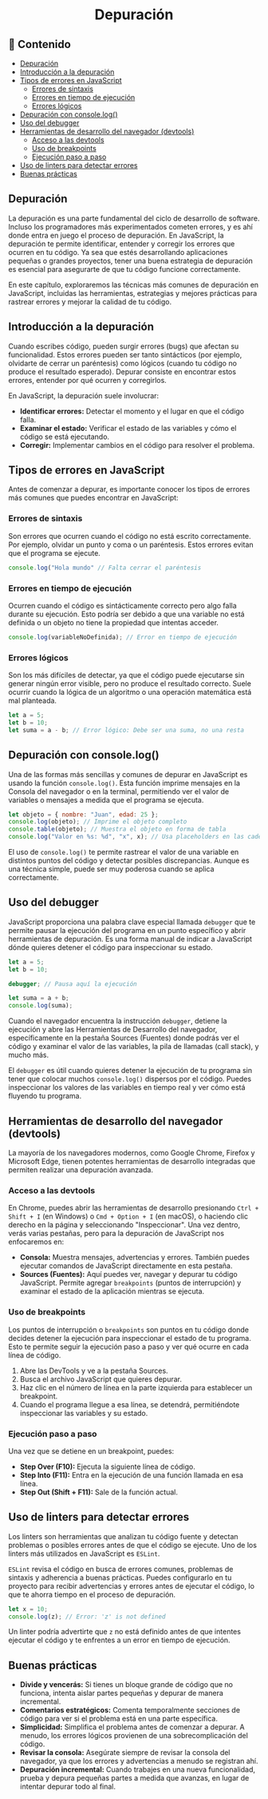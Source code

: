 <h1 align='center'>Depuración</h1>

<h2>📑 Contenido</h2>

- [Depuración](#depuración)
- [Introducción a la depuración](#introducción-a-la-depuración)
- [Tipos de errores en JavaScript](#tipos-de-errores-en-javascript)
  - [Errores de sintaxis](#errores-de-sintaxis)
  - [Errores en tiempo de ejecución](#errores-en-tiempo-de-ejecución)
  - [Errores lógicos](#errores-lógicos)
- [Depuración con console.log()](#depuración-con-consolelog)
- [Uso del debugger](#uso-del-debugger)
- [Herramientas de desarrollo del navegador (devtools)](#herramientas-de-desarrollo-del-navegador-devtools)
  - [Acceso a las devtools](#acceso-a-las-devtools)
  - [Uso de breakpoints](#uso-de-breakpoints)
  - [Ejecución paso a paso](#ejecución-paso-a-paso)
- [Uso de linters para detectar errores](#uso-de-linters-para-detectar-errores)
- [Buenas prácticas](#buenas-prácticas)

## Depuración

La depuración es una parte fundamental del ciclo de desarrollo de software. Incluso los programadores más experimentados cometen errores, y es ahí donde entra en juego el proceso de depuración. En JavaScript, la depuración te permite identificar, entender y corregir los errores que ocurren en tu código. Ya sea que estés desarrollando aplicaciones pequeñas o grandes proyectos, tener una buena estrategia de depuración es esencial para asegurarte de que tu código funcione correctamente.

En este capítulo, exploraremos las técnicas más comunes de depuración en JavaScript, incluidas las herramientas, estrategias y mejores prácticas para rastrear errores y mejorar la calidad de tu código.

## Introducción a la depuración

Cuando escribes código, pueden surgir errores (bugs) que afectan su funcionalidad. Estos errores pueden ser tanto sintácticos (por ejemplo, olvidarte de cerrar un paréntesis) como lógicos (cuando tu código no produce el resultado esperado). Depurar consiste en encontrar estos errores, entender por qué ocurren y corregirlos.

En JavaScript, la depuración suele involucrar:

- **Identificar errores:** Detectar el momento y el lugar en que el código falla.
- **Examinar el estado:** Verificar el estado de las variables y cómo el código se está ejecutando.
- **Corregir:** Implementar cambios en el código para resolver el problema.

## Tipos de errores en JavaScript

Antes de comenzar a depurar, es importante conocer los tipos de errores más comunes que puedes encontrar en JavaScript:

### Errores de sintaxis

Son errores que ocurren cuando el código no está escrito correctamente. Por ejemplo, olvidar un punto y coma o un paréntesis. Estos errores evitan que el programa se ejecute.

```js
console.log("Hola mundo" // Falta cerrar el paréntesis
```

### Errores en tiempo de ejecución

Ocurren cuando el código es sintácticamente correcto pero algo falla durante su ejecución. Esto podría ser debido a que una variable no está definida o un objeto no tiene la propiedad que intentas acceder.

```js
console.log(variableNoDefinida); // Error en tiempo de ejecución
```

### Errores lógicos

Son los más difíciles de detectar, ya que el código puede ejecutarse sin generar ningún error visible, pero no produce el resultado correcto. Suele ocurrir cuando la lógica de un algoritmo o una operación matemática está mal planteada.

```js
let a = 5;
let b = 10;
let suma = a - b; // Error lógico: Debe ser una suma, no una resta
```

## Depuración con console.log()

Una de las formas más sencillas y comunes de depurar en JavaScript es usando la función `console.log()`. Esta función imprime mensajes en la Consola del navegador o en la terminal, permitiendo ver el valor de variables o mensajes a medida que el programa se ejecuta.

```js
let objeto = { nombre: "Juan", edad: 25 };
console.log(objeto); // Imprime el objeto completo
console.table(objeto); // Muestra el objeto en forma de tabla
console.log("Valor en %s: %d", "x", x); // Usa placeholders en las cadenas
```

El uso de `console.log()` te permite rastrear el valor de una variable en distintos puntos del código y detectar posibles discrepancias. Aunque es una técnica simple, puede ser muy poderosa cuando se aplica correctamente.

## Uso del debugger

JavaScript proporciona una palabra clave especial llamada `debugger` que te permite pausar la ejecución del programa en un punto específico y abrir herramientas de depuración. Es una forma manual de indicar a JavaScript dónde quieres detener el código para inspeccionar su estado.

```js
let a = 5;
let b = 10;

debugger; // Pausa aquí la ejecución

let suma = a + b;
console.log(suma);
```

Cuando el navegador encuentra la instrucción `debugger`, detiene la ejecución y abre las Herramientas de Desarrollo del navegador, específicamente en la pestaña Sources (Fuentes) donde podrás ver el código y examinar el valor de las variables, la pila de llamadas (call stack), y mucho más.

El `debugger` es útil cuando quieres detener la ejecución de tu programa sin tener que colocar muchos `console.log()` dispersos por el código. Puedes inspeccionar los valores de las variables en tiempo real y ver cómo está fluyendo tu programa.

## Herramientas de desarrollo del navegador (devtools)

La mayoría de los navegadores modernos, como Google Chrome, Firefox y Microsoft Edge, tienen potentes herramientas de desarrollo integradas que permiten realizar una depuración avanzada.

### Acceso a las devtools

En Chrome, puedes abrir las herramientas de desarrollo presionando `Ctrl + Shift + I` (en Windows) o `Cmd + Option + I` (en macOS), o haciendo clic derecho en la página y seleccionando "Inspeccionar". Una vez dentro, verás varias pestañas, pero para la depuración de JavaScript nos enfocaremos en:

- **Consola:** Muestra mensajes, advertencias y errores. También puedes ejecutar comandos de JavaScript directamente en esta pestaña.
- **Sources (Fuentes):** Aquí puedes ver, navegar y depurar tu código JavaScript. Permite agregar `breakpoints` (puntos de interrupción) y examinar el estado de la aplicación mientras se ejecuta.

### Uso de breakpoints

Los puntos de interrupción o `breakpoints` son puntos en tu código donde decides detener la ejecución para inspeccionar el estado de tu programa. Esto te permite seguir la ejecución paso a paso y ver qué ocurre en cada línea de código.

1. Abre las DevTools y ve a la pestaña Sources.
1. Busca el archivo JavaScript que quieres depurar.
1. Haz clic en el número de línea en la parte izquierda para establecer un breakpoint.
1. Cuando el programa llegue a esa línea, se detendrá, permitiéndote inspeccionar las variables y su estado.

### Ejecución paso a paso

Una vez que se detiene en un breakpoint, puedes:

- **Step Over (F10):** Ejecuta la siguiente línea de código.
- **Step Into (F11):** Entra en la ejecución de una función llamada en esa línea.
- **Step Out (Shift + F11):** Sale de la función actual.

## Uso de linters para detectar errores

Los linters son herramientas que analizan tu código fuente y detectan problemas o posibles errores antes de que el código se ejecute. Uno de los linters más utilizados en JavaScript es `ESLint`.

`ESLint` revisa el código en busca de errores comunes, problemas de sintaxis y adherencia a buenas prácticas. Puedes configurarlo en tu proyecto para recibir advertencias y errores antes de ejecutar el código, lo que te ahorra tiempo en el proceso de depuración.

```js
let x = 10;
console.log(z); // Error: 'z' is not defined
```

Un linter podría advertirte que `z` no está definido antes de que intentes ejecutar el código y te enfrentes a un error en tiempo de ejecución.

## Buenas prácticas

- **Divide y vencerás:** Si tienes un bloque grande de código que no funciona, intenta aislar partes pequeñas y depurar de manera incremental.
- **Comentarios estratégicos:** Comenta temporalmente secciones de código para ver si el problema está en una parte específica.
- **Simplicidad:** Simplifica el problema antes de comenzar a depurar. A menudo, los errores lógicos provienen de una sobrecomplicación del código.
- **Revisar la consola:** Asegúrate siempre de revisar la consola del navegador, ya que los errores y advertencias a menudo se registran ahí.
- **Depuración incremental:** Cuando trabajes en una nueva funcionalidad, prueba y depura pequeñas partes a medida que avanzas, en lugar de intentar depurar todo al final.
